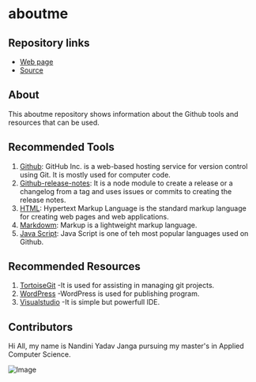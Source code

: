 # aboutme

## Repository links
- [Web page](https://github.com/nandiniyadavjanga "My github web page")
- [Source](https://nandiniyadavjanga.github.io/aboutme/ "My github source page")

## About
This aboutme repository shows information about the Github tools and resources that can be used.

## Recommended Tools

1. [Github](https://github.com/ "https://github.com/"): GitHub Inc. is a web-based hosting service for version control using Git. It is mostly used for computer code.
1. [Github-release-notes](https://github.com/github-tools/github-release-notes "https://github.com/github-tools/github-release-notes"): It is a node module to create a release or a changelog from a tag and uses issues or commits to creating the release notes.
1. [HTML](https://www.w3schools.com/html/ "https://www.w3schools.com/html/"): Hypertext Markup Language is the standard markup language for creating web pages and web applications.
1. [Markdowm](https://en.wikipedia.org/wiki/Markdown "https://en.wikipedia.org/wiki/Markdown"): Markup is a lightweight markup language.
1. [Java Script](https://www.w3schools.com/js/default.asp "https://www.w3schools.com/js/default.asp"): Java Script is one of teh most popular languages used on Github.

## Recommended Resources

1. [TortoiseGit](https://tortoisegit.org/ "https://tortoisegit.org/") -It is used for assisting in managing git projects.
1. [WordPress](https://wordpress.com/ "https://wordpress.com/") -WordPress is used for publishing program.
1. [Visualstudio](https://code.visualstudio.com/ "https://code.visualstudio.com/") -It is simple but powerfull IDE.

## Contributors
Hi All, my name is Nandini Yadav Janga pursuing my master's in Applied Computer Science.

![Image](https://s3.amazonaws.com/cdn-origin-etr.akc.org/wp-content/uploads/2018/08/14210453/border-collie-puppy-sweet-near-shoe.jpg "My Dog")
